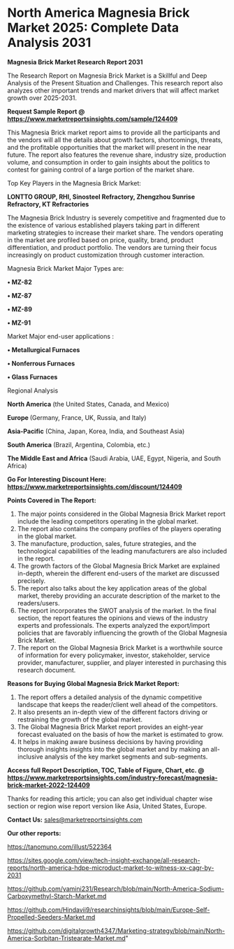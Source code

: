 # North America Magnesia Brick Market 2025: Complete Data Analysis 2031

<strong>Magnesia Brick Market Research Report 2031</strong>

The Research Report on Magnesia Brick Market is a Skillful and Deep Analysis of the Present Situation and Challenges. This research report also analyzes other important trends and market drivers that will affect market growth over 2025-2031.

<strong>Request Sample Report @ <a href=https://www.marketreportsinsights.com/sample/124409>https://www.marketreportsinsights.com/sample/124409</a></strong>

This Magnesia Brick market report aims to provide all the participants and the vendors will all the details about growth factors, shortcomings, threats, and the profitable opportunities that the market will present in the near future. The report also features the revenue share, industry size, production volume, and consumption in order to gain insights about the politics to contest for gaining control of a large portion of the market share.

Top Key Players in the Magnesia Brick Market:

<strong>LONTTO GROUP, RHI, Sinosteel Refractory, Zhengzhou Sunrise Refractory, KT Refractories</strong>

The Magnesia Brick Industry is severely competitive and fragmented due to the existence of various established players taking part in different marketing strategies to increase their market share. The vendors operating in the market are profiled based on price, quality, brand, product differentiation, and product portfolio. The vendors are turning their focus increasingly on product customization through customer interaction.

Magnesia Brick Market Major Types are:

<strong>• MZ-82

• MZ-87

• MZ-89

• MZ-91</strong>

Market Major end-user applications :

<strong>• Metallurgical Furnaces

• Nonferrous Furnaces

• Glass Furnaces</strong>

Regional Analysis

</u><strong><b>North America</b></strong> (the United States, Canada, and Mexico)

<strong><b>Europe </b></strong>(Germany, France, UK, Russia, and Italy)

<strong><b>Asia-Pacific</b></strong> (China, Japan, Korea, India, and Southeast Asia)

<strong><b>South America</b></strong> (Brazil, Argentina, Colombia, etc.)

<strong><b>The Middle East and Africa</b></strong> (Saudi Arabia, UAE, Egypt, Nigeria, and South Africa)

<strong>Go For Interesting Discount Here: <a href=https://www.marketreportsinsights.com/discount/124409>https://www.marketreportsinsights.com/discount/124409</a></strong>

<strong>Points Covered in The Report:</strong>
<ol>
  <li>The major points considered in the Global Magnesia Brick Market report include the leading competitors operating in the global market.</li>
  <li>The report also contains the company profiles of the players operating in the global market.</li>
  <li>The manufacture, production, sales, future strategies, and the technological capabilities of the leading manufacturers are also included in the report.</li>
  <li>The growth factors of the Global Magnesia Brick Market are explained in-depth, wherein the different end-users of the market are discussed precisely.</li>
  <li>The report also talks about the key application areas of the global market, thereby providing an accurate description of the market to the readers/users.</li>
  <li>The report incorporates the SWOT analysis of the market. In the final section, the report features the opinions and views of the industry experts and professionals. The experts analyzed the export/import policies that are favorably influencing the growth of the Global Magnesia Brick Market.</li>
  <li>The report on the Global Magnesia Brick Market is a worthwhile source of information for every policymaker, investor, stakeholder, service provider, manufacturer, supplier, and player interested in purchasing this research document.</li>
</ol>
<strong>Reasons for Buying Global Magnesia Brick Market Report:</strong>

<ol>
  <li>The report offers a detailed analysis of the dynamic competitive landscape that keeps the reader/client well ahead of the competitors.</li>
  <li>It also presents an in-depth view of the different factors driving or restraining the growth of the global market.</li>
  <li>The Global Magnesia Brick Market report provides an eight-year forecast evaluated on the basis of how the market is estimated to grow.</li>
  <li>It helps in making aware business decisions by having providing thorough insights insights into the global market and by making an all-inclusive analysis of the key market segments and sub-segments.</li>
</ol>
<strong>Access full Report Description, TOC, Table of Figure, Chart, etc. @ <a href=https://www.marketreportsinsights.com/industry-forecast/magnesia-brick-market-2022-124409>https://www.marketreportsinsights.com/industry-forecast/magnesia-brick-market-2022-124409</a></strong>


Thanks for reading this article; you can also get individual chapter wise section or region wise report version like Asia, United States, Europe.

<strong>Contact Us:</strong>
sales@marketreportsinsights.com

<strong>Our other reports:</strong>

<a href=https://tanomuno.com/illust/522364>https://tanomuno.com/illust/522364</a>

<a href=https://sites.google.com/view/tech-insight-exchange/all-research-reports/north-america-hdpe-microduct-market-to-witness-xx-cagr-by-2031>https://sites.google.com/view/tech-insight-exchange/all-research-reports/north-america-hdpe-microduct-market-to-witness-xx-cagr-by-2031</a>

<a href=https://github.com/yamini231/Research/blob/main/North-America-Sodium-Carboxymethyl-Starch-Market.md>https://github.com/yamini231/Research/blob/main/North-America-Sodium-Carboxymethyl-Starch-Market.md</a>

<a href=https://github.com/Hindavii9/researchinsights/blob/main/Europe-Self-Propelled-Seeders-Market.md>https://github.com/Hindavii9/researchinsights/blob/main/Europe-Self-Propelled-Seeders-Market.md</a>

<a href=https://github.com/digitalgrowth4347/Marketing-strategy/blob/main/North-America-Sorbitan-Tristearate-Market.md>https://github.com/digitalgrowth4347/Marketing-strategy/blob/main/North-America-Sorbitan-Tristearate-Market.md</a>"
